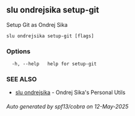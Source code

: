 ## slu ondrejsika setup-git

Setup Git as Ondrej Sika

```
slu ondrejsika setup-git [flags]
```

### Options

```
  -h, --help   help for setup-git
```

### SEE ALSO

* [slu ondrejsika](slu_ondrejsika.md)	 - Ondrej Sika's Personal Utils

###### Auto generated by spf13/cobra on 12-May-2025
